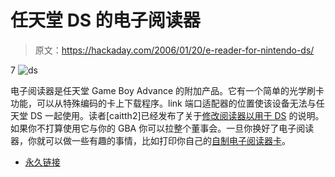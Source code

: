 # 任天堂 DS 的电子阅读器

> 原文：<https://hackaday.com/2006/01/20/e-reader-for-nintendo-ds/>

7 ![ds](img/95c7d502397ab99d1c6087f8a8f61299.png)

电子阅读器是任天堂 Game Boy Advance 的附加产品。它有一个简单的光学刷卡功能，可以从特殊编码的卡上下载程序。link 端口适配器的位置使该设备无法与任天堂 DS 一起使用。读者[caitth2]已经发布了关于[修改阅读器以用于 DS](http://www.caitsith2.com/ereader/ereader_ds/ereader_ds_mod.htm) 的说明。如果你不打算使用它与你的 GBA 你可以拉整个董事会。一旦你换好了电子阅读器，你就可以做一些有趣的事情，比如打印你自己的[自制电子阅读器卡](http://users.skynet.be/firefly/gba/e-reader/tools/index.htm)。

*   [永久链接](http://www.caitsith2.com/ereader/ereader_ds/ereader_ds_mod.htm)